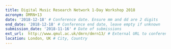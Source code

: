 ```yaml
---
title: Digital Music Research Network 1-Day Workshop 2018
acronym: DMRN+13
date: '2018-12-18' # Conference date. Ensure mm and dd are 2 digits
end_date: '2018-12-18' # Conference end date, leave empty if unknown
submission_date: '2018-11-16' # Date of submissions
ext_url:  http://www.qmul.ac.uk/dmrn/dmrn13/ # External URL to conference website
location: London, UK # City, Country
---
```

